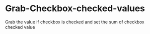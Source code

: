 # Grab-Checkbox-checked-values
Grab the value if checkbox is checked and set the sum of checkbox checked value
